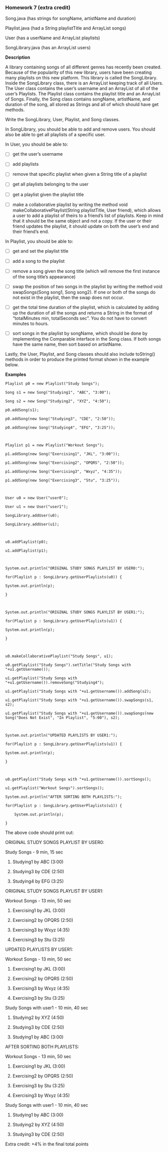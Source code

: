 ### **Homework 7 (extra credit)**

Song.java (has strings for songName, artistName and duration)

Playlist.java (had a String playlistTitle and ArrayList  songs)

User (has a userName and ArrayList playlists)

SongLibrary.java (has an ArrayList  users)



**Description**

A library containing songs of all different genres has recently been created. Because of the popularity of this new library, users have been creating many playlists on this new platform. This library is called the SongLibrary. Inside the SongLibrary class, there is an ArrayList keeping track of all Users. The User class contains the user’s username and an ArrayList of all of the user’s Playlists. The Playlist class contains the playlist title and an ArrayList of Songs. Finally, the Song class contains songName, artistName, and duration of the song, all stored as Strings and all of which should have get methods.



Write the SongLibrary, User, Playlist, and Song classes.


In SongLibrary, you should be able to add and remove users. You should also be able to get all playlists of a specific user.



In User,  you should be able to:



-[ ] get the user’s username



-[ ] add playlists



-[ ] remove that specific playlist when given a String title of a playlist



-[ ] get all playlists belonging to the user



-[ ] get a playlist given the playlist title



-[ ] make a collaborative playlist by writing the method void makeCollaborativePlaylist(String playlistTitle, User friend), which allows a user to add a playlist of theirs to a friend’s list of playlists. Keep in mind that it should be the same object and not a copy. If the user or their friend updates the playlist, it should update on both the user’s end and their friend’s end.



In Playlist, you should be able to:



-[ ] get and set the playlist title



-[ ] add a song to the playlist



-[ ] remove a song given the song title (which will remove the first instance of the song title’s appearance)



-[ ] swap the position of two songs in the playlist by writing the method void swapSongs(Song song1, Song song2). If one or both of the songs do not exist in the playlist, then the swap does not occur.



-[ ] get the total time duration of the playlist, which is calculated by adding up the duration of all the songs and returns a String in the format of “totalMinutes min, totalSeconds sec”. You do not have to convert minutes to hours.



-[ ] sort songs in the playlist by songName, which should be done by implementing the Comparable interface in the Song class. If both songs have the same name, then sort based on artistName.




Lastly, the User, Playlist, and Song classes should also include toString() methods in order to produce the printed format shown in the example below.



**Examples**

    Playlist p0 = new Playlist("Study Songs");

    Song s1 = new Song("Studying1", "ABC", "3:00");

    Song s2 = new Song("Studying2", "XYZ", "4:50");

    p0.addSong(s1);

    p0.addSong(new Song("Studying3", "CDE", "2:50"));

    p0.addSong(new Song("Studying4", "EFG", "3:25"));



    Playlist p1 = new Playlist("Workout Songs");

    p1.addSong(new Song("Exercising1", "JKL", "3:00"));

    p1.addSong(new Song("Exercising2", "OPQRS", "2:50"));

    p1.addSong(new Song("Exercising3", "Wxyz", "4:35"));

    p1.addSong(new Song("Exercising3", "Stu", "3:25"));



    User u0 = new User("user0");

    User u1 = new User("user1");

    SongLibrary.addUser(u0);

    SongLibrary.addUser(u1);



    u0.addPlaylist(p0);

    u1.addPlaylist(p1);



    System.out.println("ORIGINAL STUDY SONGS PLAYLIST BY USER0:");
    
    for(Playlist p : SongLibrary.getUserPlaylists(u0)) {
    
    System.out.println(p);

    }



    System.out.println("ORIGINAL STUDY SONGS PLAYLIST BY USER1:");

    for(Playlist p : SongLibrary.getUserPlaylists(u1)) {

    System.out.println(p);

    }



    u0.makeCollaborativePlaylist("Study Songs", u1);

    u0.getPlaylist("Study Songs").setTitle("Study Songs with "+u1.getUsername());

    u1.getPlaylist("Study Songs with "+u1.getUsername()).removeSong("Studying4");

    u1.getPlaylist("Study Songs with "+u1.getUsername()).addSong(s2);

    u1.getPlaylist("Study Songs with "+u1.getUsername()).swapSongs(s1, s2);

    u1.getPlaylist("Study Songs with "+u1.getUsername()).swapSongs(new Song("Does Not Exist", "In Playlist", "5:00"), s2);



    System.out.println("UPDATED PLAYLISTS BY USER1:");

    for(Playlist p : SongLibrary.getUserPlaylists(u1)) {

    System.out.println(p);

    }



    u0.getPlaylist("Study Songs with "+u1.getUsername()).sortSongs();

    u1.getPlaylist("Workout Songs").sortSongs();

    System.out.println("AFTER SORTING BOTH PLAYLISTS:");

    for(Playlist p : SongLibrary.getUserPlaylists(u1)) {

        System.out.println(p);

    }


The above code should print out:

ORIGINAL STUDY SONGS PLAYLIST BY USER0:

Study Songs - 9 min, 15 sec

1. Studying1 by ABC (3:00)

2. Studying3 by CDE (2:50)

3. Studying4 by EFG (3:25)



ORIGINAL STUDY SONGS PLAYLIST BY USER1:

Workout Songs - 13 min, 50 sec

1. Exercising1 by JKL (3:00)

2. Exercising2 by OPQRS (2:50)

3. Exercising3 by Wxyz (4:35)

4. Exercising3 by Stu (3:25)



UPDATED PLAYLISTS BY USER1:

Workout Songs - 13 min, 50 sec

1. Exercising1 by JKL (3:00)

2. Exercising2 by OPQRS (2:50)

3. Exercising3 by Wxyz (4:35)

4. Exercising3 by Stu (3:25)



Study Songs with user1 - 10 min, 40 sec

1. Studying2 by XYZ (4:50)

2. Studying3 by CDE (2:50)

3. Studying1 by ABC (3:00)



AFTER SORTING BOTH PLAYLISTS:

Workout Songs - 13 min, 50 sec

1. Exercising1 by JKL (3:00)

2. Exercising2 by OPQRS (2:50)

3. Exercising3 by Stu (3:25)

4. Exercising3 by Wxyz (4:35)



Study Songs with user1 - 10 min, 40 sec

1. Studying1 by ABC (3:00)

2. Studying2 by XYZ (4:50)

3. Studying3 by CDE (2:50)

Extra credit: +4% in the final total points
